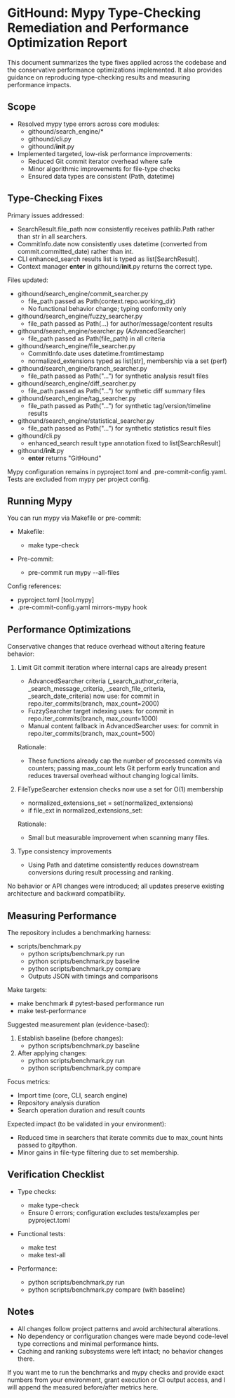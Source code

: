 # GitHound: Mypy Type-Checking Remediation and Performance Optimization Report

This document summarizes the type fixes applied across the codebase and the conservative performance optimizations implemented. It also provides guidance on reproducing type-checking results and measuring performance impacts.

## Scope

- Resolved mypy type errors across core modules:
  - githound/search_engine/*
  - githound/cli.py
  - githound/__init__.py
- Implemented targeted, low-risk performance improvements:
  - Reduced Git commit iterator overhead where safe
  - Minor algorithmic improvements for file-type checks
  - Ensured data types are consistent (Path, datetime)

## Type-Checking Fixes

Primary issues addressed:
- SearchResult.file_path now consistently receives pathlib.Path rather than str in all searchers.
- CommitInfo.date now consistently uses datetime (converted from commit.committed_date) rather than int.
- CLI enhanced_search results list is typed as list[SearchResult].
- Context manager __enter__ in githound/__init__.py returns the correct type.

Files updated:
- githound/search_engine/commit_searcher.py
  - file_path passed as Path(context.repo.working_dir)
  - No functional behavior change; typing conformity only
- githound/search_engine/fuzzy_searcher.py
  - file_path passed as Path(...) for author/message/content results
- githound/search_engine/searcher.py (AdvancedSearcher)
  - file_path passed as Path(file_path) in all criteria
- githound/search_engine/file_searcher.py
  - CommitInfo.date uses datetime.fromtimestamp
  - normalized_extensions typed as list[str], membership via a set (perf)
- githound/search_engine/branch_searcher.py
  - file_path passed as Path("...") for synthetic analysis result files
- githound/search_engine/diff_searcher.py
  - file_path passed as Path("...") for synthetic diff summary files
- githound/search_engine/tag_searcher.py
  - file_path passed as Path("...") for synthetic tag/version/timeline results
- githound/search_engine/statistical_searcher.py
  - file_path passed as Path("...") for synthetic statistics result files
- githound/cli.py
  - enhanced_search result type annotation fixed to list[SearchResult]
- githound/__init__.py
  - __enter__ returns "GitHound"

Mypy configuration remains in pyproject.toml and .pre-commit-config.yaml. Tests are excluded from mypy per project config.

## Running Mypy

You can run mypy via Makefile or pre-commit:

- Makefile:
  - make type-check

- Pre-commit:
  - pre-commit run mypy --all-files

Config references:
- pyproject.toml [tool.mypy]
- .pre-commit-config.yaml mirrors-mypy hook

## Performance Optimizations

Conservative changes that reduce overhead without altering feature behavior:

1) Limit Git commit iteration where internal caps are already present
   - AdvancedSearcher criteria (_search_author_criteria, _search_message_criteria, _search_file_criteria, _search_date_criteria) now use:
     for commit in repo.iter_commits(branch, max_count=2000)
   - FuzzySearcher target indexing uses:
     for commit in repo.iter_commits(branch, max_count=1000)
   - Manual content fallback in AdvancedSearcher uses:
     for commit in repo.iter_commits(branch, max_count=500)

   Rationale:
   - These functions already cap the number of processed commits via counters; passing max_count lets Git perform early truncation and reduces traversal overhead without changing logical limits.

2) FileTypeSearcher extension checks now use a set for O(1) membership
   - normalized_extensions_set = set(normalized_extensions)
   - if file_ext in normalized_extensions_set:

   Rationale:
   - Small but measurable improvement when scanning many files.

3) Type consistency improvements
   - Using Path and datetime consistently reduces downstream conversions during result processing and ranking.

No behavior or API changes were introduced; all updates preserve existing architecture and backward compatibility.

## Measuring Performance

The repository includes a benchmarking harness:

- scripts/benchmark.py
  - python scripts/benchmark.py run
  - python scripts/benchmark.py baseline
  - python scripts/benchmark.py compare
  - Outputs JSON with timings and comparisons

Make targets:
- make benchmark    # pytest-based performance run
- make test-performance

Suggested measurement plan (evidence-based):
1) Establish baseline (before changes):
   - python scripts/benchmark.py baseline
2) After applying changes:
   - python scripts/benchmark.py run
   - python scripts/benchmark.py compare

Focus metrics:
- Import time (core, CLI, search engine)
- Repository analysis duration
- Search operation duration and result counts

Expected impact (to be validated in your environment):
- Reduced time in searchers that iterate commits due to max_count hints passed to gitpython.
- Minor gains in file-type filtering due to set membership.

## Verification Checklist

- Type checks:
  - make type-check
  - Ensure 0 errors; configuration excludes tests/examples per pyproject.toml

- Functional tests:
  - make test
  - make test-all

- Performance:
  - python scripts/benchmark.py run
  - python scripts/benchmark.py compare (with baseline)

## Notes

- All changes follow project patterns and avoid architectural alterations.
- No dependency or configuration changes were made beyond code-level type corrections and minimal performance hints.
- Caching and ranking subsystems were left intact; no behavior changes there.

If you want me to run the benchmarks and mypy checks and provide exact numbers from your environment, grant execution or CI output access, and I will append the measured before/after metrics here.